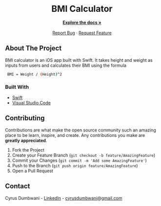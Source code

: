 <br />
<p align="center">

  <h1 align="center">BMI Calculator</h1>

  <p align="center">
    <a href="https://github.com/dcyrus/BMI-Calculator"><strong>Explore the docs »</strong></a>
    <br />
    <br />
    <a href="https://github.com/dcyrus/BMI-Calculator/issues">Report Bug</a>
    ·
    <a href="https://github.com/dcyrus/BMI-Calculator/issues">Request Feature</a>
  </p>
</p>




<!-- ABOUT THE PROJECT -->
## About The Project

BMI calculator is an iOS app built with Swift. It takes height and weight as inputs from users and calculates their BMI using the formula 

 ```sh
  BMI = Weight / (Height)^2
  ```


### Built With

* [Swift](https://www.swift.org)
* [Visual Studio Code](https://developer.apple.com/xcode/)


<!-- CONTRIBUTING -->
## Contributing

Contributions are what make the open source community such an amazing place to be learn, inspire, and create. Any contributions you make are **greatly appreciated**.

1. Fork the Project
2. Create your Feature Branch (`git checkout -b feature/AmazingFeature`)
3. Commit your Changes (`git commit -m 'Add some AmazingFeature'`)
4. Push to the Branch (`git push origin feature/AmazingFeature`)
5. Open a Pull Request


<!-- CONTACT -->
## Contact

Cyrus Dumbwani - [LinkedIn](https://www.linkedin.com/in/cyrusdumbwani/) - cyrusdumbwani@gmail.com



<!-- MARKDOWN LINKS & IMAGES -->
<!-- https://www.markdownguide.org/basic-syntax/#reference-style-links -->
[contributors-shield]: https://img.shields.io/github/contributors/othneildrew/Best-README-Template.svg?style=for-the-badge
[contributors-url]: https://github.com/othneildrew/Best-README-Template/graphs/contributors
[forks-shield]: https://img.shields.io/github/forks/othneildrew/Best-README-Template.svg?style=for-the-badge
[forks-url]: https://github.com/othneildrew/Best-README-Template/network/members
[stars-shield]: https://img.shields.io/github/stars/othneildrew/Best-README-Template.svg?style=for-the-badge
[stars-url]: https://github.com/othneildrew/Best-README-Template/stargazers
[issues-shield]: https://img.shields.io/github/issues/othneildrew/Best-README-Template.svg?style=for-the-badge
[issues-url]: https://github.com/othneildrew/Best-README-Template/issues
[license-shield]: https://img.shields.io/github/license/othneildrew/Best-README-Template.svg?style=for-the-badge
[license-url]: https://github.com/othneildrew/Best-README-Template/blob/master/LICENSE.txt
[linkedin-shield]: https://img.shields.io/badge/-LinkedIn-black.svg?style=for-the-badge&logo=linkedin&colorB=555
[linkedin-url]: https://linkedin.com/in/othneildrew
